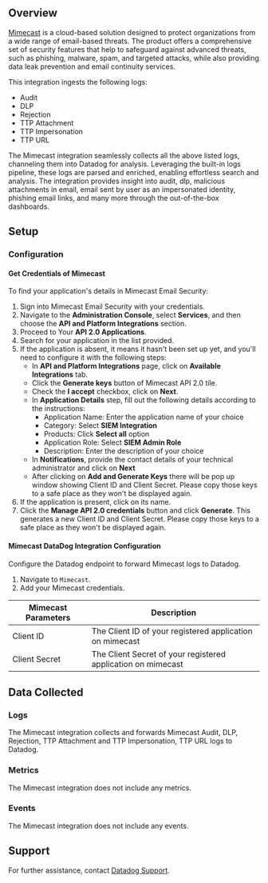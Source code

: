 ## Overview

[Mimecast][1] is a cloud-based solution designed to protect organizations from a wide range of email-based threats. The product offers a comprehensive set of security features that help to safeguard against advanced threats, such as phishing, malware, spam, and targeted attacks, while also providing data leak prevention and email continuity services.

This integration ingests the following logs:

- Audit
- DLP
- Rejection
- TTP Attachment
- TTP Impersonation
- TTP URL

The Mimecast integration seamlessly collects all the above listed logs, channeling them into Datadog for analysis. Leveraging the built-in logs pipeline, these logs are parsed and enriched, enabling effortless search and analysis. The integration provides insight into audit, dlp, malicious attachments in email, email sent by user as an impersonated identity, phishing email links, and many more through the out-of-the-box dashboards.

## Setup

### Configuration

#### Get Credentials of Mimecast

To find your application's details in Mimecast Email Security:

1. Sign into Mimecast Email Security with your credentials.
2. Navigate to the **Administration Console**, select **Services**, and then choose the **API and Platform Integrations** section.
3. Proceed to Your **API 2.0 Applications**.
4. Search for your application in the list provided.
5. If the application is absent, it means it hasn't been set up yet, and you'll need to configure it with the following steps:
   - In **API and Platform Integrations** page, click on **Available Integrations** tab.
   - Click the **Generate keys** button of Mimecast API 2.0 tile.
   - Check the **I accept** checkbox, click on **Next**.
   - In **Application Details** step, fill out the following details according to the instructions:
     - Application Name: Enter the application name of your choice
     - Category: Select **SIEM Integration**
     - Products: Click **Select all** option
     - Application Role: Select **SIEM Admin Role**
     - Description: Enter the description of your choice
   - In **Notifications**, provide the contact details of your technical administrator and click on **Next**
   - After clicking on **Add and Generate Keys** there will be pop up window showing Client ID and Client Secret. Please copy those keys to a safe place as they won't be displayed again.
6. If the application is present, click on its name.
7. Click the **Manage API 2.0 credentials** button and click **Generate**. This generates a new Client ID and Client Secret. Please copy those keys to a safe place as they won't be displayed again.

#### Mimecast DataDog Integration Configuration

Configure the Datadog endpoint to forward Mimecast logs to Datadog.

1. Navigate to `Mimecast`.
2. Add your Mimecast credentials.

| Mimecast Parameters | Description                                                  |
| ------------------- | ------------------------------------------------------------ |
| Client ID           | The Client ID of your registered application on mimecast     |
| Client Secret       | The Client Secret of your registered application on mimecast |

## Data Collected

### Logs

The Mimecast integration collects and forwards Mimecast Audit, DLP, Rejection, TTP Attachment and TTP Impersonation, TTP URL logs to Datadog.

### Metrics

The Mimecast integration does not include any metrics.

### Events

The Mimecast integration does not include any events.

## Support

For further assistance, contact [Datadog Support][2].

[1]: https://www.mimecast.com/
[2]: https://docs.datadoghq.com/help/
